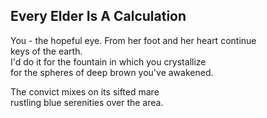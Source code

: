 Every Elder Is A Calculation
----------------------------
You - the hopeful eye. From her foot and her heart continue  
keys of the earth.  
I'd do it for the fountain in which you crystallize  
for the spheres of deep brown you've awakened.  
  
The convict mixes on its sifted mare  
rustling blue serenities over the area.  
